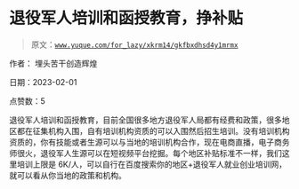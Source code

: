 # 退役军人培训和函授教育，挣补贴

> 原文：[`www.yuque.com/for_lazy/xkrm14/gkfbxdhsd4y1mrmx`](https://www.yuque.com/for_lazy/xkrm14/gkfbxdhsd4y1mrmx)

作者： 埋头苦干创造辉煌 

日期：2023-02-01 

点赞数：5 

退役军人培训和函授教育，目前全国很多地方退役军人局都有经费和政策，很多地区都在征集机构入围，自有培训机构资质的可以入围然后招生培训。没有培训机构资质的，你有技能或者生源可以与当地的培训机构合作，现在电商直播，电子商务师很火，退役军人生源可以在短视频平台挖掘。每个地区补贴标准不一样，我们这里培训上限是 6K/人，可以自行在百度搜索你的地区+退役军人就业创业培训网，就可以看从你当地的政策和机构。 

